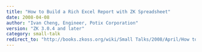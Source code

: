 ```yaml
---
title: "How to Build a Rich Excel Report with ZK Spreadsheet"
date: 2008-04-08
author: "Ivan Cheng, Engineer, Potix Corporation"
version: "ZK 3.0.4 and later"
category: small-talk
redirect_to: "http://books.zkoss.org/wiki/Small Talks/2008/April/How to Build a Rich Excel Report with ZK Spreadsheet"
---
```

